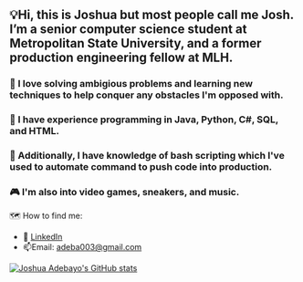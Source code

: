 ## 💡Hi, this is Joshua but most people call me Josh. I’m a senior computer science student at Metropolitan State University, and a former production engineering fellow at MLH.
### 🧠 I love solving ambigious problems and learning new techniques to help conquer any obstacles I'm opposed with.
### 🐍 I have experience programming in Java, Python, C#, SQL, and HTML. 
### 📔 Additionally, I have knowledge of bash scripting which I've used to automate command to push code into production.
### 🎮 I'm also into video games, sneakers, and music.
🗺️ How to find me: 

 - :office: [LinkedIn](https://www.linkedin.com/in/joshua-adebayo-/)
 - 📫Email: adeba003@gmail.com



[![Joshua Adebayo's GitHub stats](https://github-readme-stats.vercel.app/api?username=Epicskylegend&count_private=true&show_icons=true&theme=tokyonight&hide_rank=false)](https://github.com/anuraghazra/github-readme-stats)

